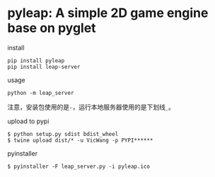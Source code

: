 # pyleap: A simple 2D game engine base on pyglet

install

```shell
pip install pyleap
pip install leap-server
```

usage

```shell
python -m leap_server
```

注意，安装包使用的是`-`，运行本地服务器使用的是下划线`_`。





upload to pypi

```shell
$ python setup.py sdist bdist_wheel
$ twine upload dist/* -u VicWang -p PYPI******
```

pyinstaller

```shell
$ pyinstaller -F leap_server.py -i pyleap.ico
```



